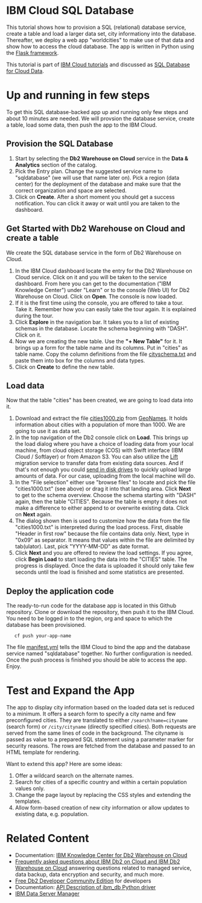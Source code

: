 # IBM Cloud SQL Database
This tutorial shows how to provision a SQL (relational) database service, create a table and load a larger data set, city informationy into the database. Thereafter, we deploy a web app "worldcities" to make use of that data and show how to access the cloud database. The app is written in Python using the [Flask framework](http://flask.pocoo.org/).

This tutorial is part of [IBM Cloud tutorials](https://console.bluemix.net/docs/tutorials/index.html) and discussed as [SQL Database for Cloud Data](https://console.bluemix.net/docs/tutorials/sql-database.html).

# Up and running in few steps
To get this SQL database-backed app up and running only few steps and about 10 minutes are needed. We will provsion the database service, create a table, load some data, then push the app to the IBM Cloud.

## Provision the SQL Database
1. Start by selecting the **Db2 Warehouse on Cloud** service in the **Data & Analytics** section of the catalog.
2.  Pick the Entry plan. Change the suggested service name to "sqldatabase" (we will use that name later on). Pick a region (data center) for the deployment of the database and make sure that the correct organization and space are selected.
3.  Click on **Create**. After a short moment you should get a success notification. You can click it away or wait until you are taken to the dashboard.

## Get Started with Db2 Warehouse on Cloud and create a table
We create the SQL database service in the form of Db2 Warehouse on Cloud. 

1. In the IBM Cloud dashboard locate the entry for the Db2 Warehouse on Cloud service. Click on it and you will be taken to the service dashboard. From here you can get to the documentation ("IBM Knowledge Center") under "Learn" or to the console (Web UI) for Db2 Warehouse on Cloud. Click on **Open**. The console is now loaded.
2. If it is the first time using the console, you are offered to take a tour. Take it. Remember how you can easily take the tour again. It is explained during the tour.
3. Click **Explore** in the navigation bar. It takes you to a list of existing schemas in the database. Locate the schema beginning with "DASH". Click on it.
4. Now we are creating the new table. Use the **"+ New Table"** for it. It brings up a form for the table name and its columns. Put in "cities" as table name. Copy the column definitions from the file [cityschema.txt](cityschema.txt) and paste them into box for the columns and data types.
5. Click on **Create** to define the new table.

## Load data
Now that the table "cities" has been created, we are going to load data into it.

1. Download and extract the file [cities1000.zip](http://download.geonames.org/export/dump/cities1000.zip) from [GeoNames](http://www.geonames.org/). It holds information about cities with a population of more than 1000. We are going to use it as data set.
2. In the top navigation of the Db2 console click on **Load**. This brings up the load dialog where you have a choice of loading data from your local machine, from cloud object storage (COS) with Swift interface (IBM Cloud / Softlayer) or from Amazon S3. You can also utilize the [Lift](https://console.bluemix.net/catalog/services/lift) migration service to transfer data from existing data sources. And if that's not enough you could [send in disk drives](https://www.ibm.com/support/knowledgecenter/SS6NHC/com.ibm.swg.im.dashdb.doc/learn_how/load_mail_in_drive.html) to quickly upload large amounts of data. For our case, uploading from the local machine will do.
3. In the "File selection" either use "browse files" to locate and pick the file "cities1000.txt" (see above) or drag it into that landing area. Click **Next** to get to the schema overview. Choose the schema starting with "DASH" again, then the table "CITIES". Because the table is empty it does not make a difference to either append to or overwrite existing data. Click on **Next** again.
4. The dialog shown then is used to customize how the data from the file "cities1000.txt" is interpreted during the load process. First, disable "Header in first row" because the file contains data only. Next, type in "0x09" as separator. It means that values within the file are delimited by tab(ulator). Last, pick "YYYY-MM-DD" as date format.
5. Click **Next** and you are offered to review the load settings. If you agree, click **Begin Load** to start loading the data into the "CITIES" table. The progress is displayed. Once the data is uploaded it should only take few seconds until the load is finished and some statistics are presented.

## Deploy the application code
The ready-to-run code for the database app is located in this Github repository. Clone or download the repository, then push it to the IBM Cloud. You need to be logged in to the region, org and space to which the database has been provisioned.

```
   cf push your-app-name
```

The file [manifest.yml](manifest.yml) tells the IBM Cloud to bind the app and the database service named "sqldatabase" together. No further configuration is needed. Once the push process is finished you should be able to access the app. Enjoy.

# Test and Expand the App
The app to display city information based on the loaded data set is reduced to a minimum. It offers a search form to specify a city name and few preconfigured cities. They are translated to either `/search?name=cityname` (search form) or `/city/cityname` (directly specified cities). Both requests are served from the same lines of code in the background. The cityname is passed as value to a prepared SQL statement using a parameter marker for security reasons. The rows are fetched from the database and passed to an HTML template for rendering.

Want to extend this app? Here are some ideas:
1. Offer a wildcard search on the alternate names.
2. Search for cities of a specific country and within a certain population values only.
3. Change the page layout by replacing the CSS styles and extending the templates.
4. Allow form-based creation of new city information or allow updates to existing data, e.g. population.

# Related Content
* Documentation: [IBM Knowledge Center for Db2 Warehouse on Cloud](https://www.ibm.com/support/knowledgecenter/en/SS6NHC/com.ibm.swg.im.dashdb.kc.doc/welcome.html)
* [Frequently asked questions about IBM Db2 on Cloud and IBM Db2 Warehouse on Cloud](https://www.ibm.com/support/knowledgecenter/SS6NHC/com.ibm.swg.im.dashdb.doc/managed_service.html) answering questions related to managed service, data backup, data encryption and security, and much more.
* [Free Db2 Developer Community Edition](https://www.ibm.com/us-en/marketplace/ibm-db2-direct-and-developer-editions) for developers
* Documentation: [API Description of ibm_db Python driver](https://github.com/ibmdb/python-ibmdb/wiki/APIs)
* [IBM Data Server Manager](https://www.ibm.com/us-en/marketplace/data-server-manager)
